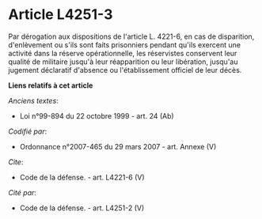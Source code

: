 # Article L4251-3

Par dérogation aux dispositions de l'article L. 4221-6, en cas de disparition, d'enlèvement ou s'ils sont faits prisonniers
pendant qu'ils exercent une activité dans la réserve opérationnelle, les réservistes conservent leur qualité de militaire
jusqu'à leur réapparition ou leur libération, jusqu'au jugement déclaratif d'absence ou l'établissement officiel de leur
décès.

**Liens relatifs à cet article**

_Anciens textes_:

  - Loi n°99-894 du 22 octobre 1999 - art. 24 (Ab)

_Codifié par_:

  - Ordonnance n°2007-465 du 29 mars 2007 - art. Annexe (V)

_Cite_:

  - Code de la défense. - art. L4221-6 (V)

_Cité par_:

  - Code de la défense. - art. L4251-2 (V)
